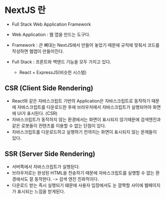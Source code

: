 # NextJS 란

- Full Stack Web Application Framework

- Web Application : 웹 앱을 만드는 도구다.
- Framework : 큰 뼈대는 NextJS에서 만들어 놓았기 때문에 규칙에 맞춰서 코드를 작성하면 웹앱이 만들어진다.
- Full Stack : 프론트와 백엔드 기능을 모두 가지고 있다.
  - React + ExpressJS(비슷한 시스템)

## CSR (Client Side Rendering)

- React와 같은 자바스크립트 기반의 Application은 자바스크립트로 동작하기 때문에 자바스크립트를 다운로드한 후에 브라우저에서 자바스크립트가 실행되어야 화면에 UI가 표시된다. (CSR)
- 자바스크립트가 동작하지 않는 환경에서는 화면이 표시되지 않기때문에 검색엔진과 같은 로봇들이 컨텐츠를 이용할 수 없는 단점이 있다.
- 자바스크립트를 다운로드하고 실행하기 전까지는 화면이 표시되지 않는 문제들이 있다.

## SSR (Server Side Rendering)

- 서버쪽에서 자바스크립트가 실행된다.
- 브라우저로는 완성된 HTML을 전송하기 때문에 자바스크립트를 실행할 수 없는 환경에서도 잘 동작한다. -> 검색 엔진 친화적이다.
- 다운로드 받는 즉시 실행되기 떄문에 사용자 입장에서도 눈 깜짝할 사이에 웹페이지가 표시되는 느낌을 받게된다.
